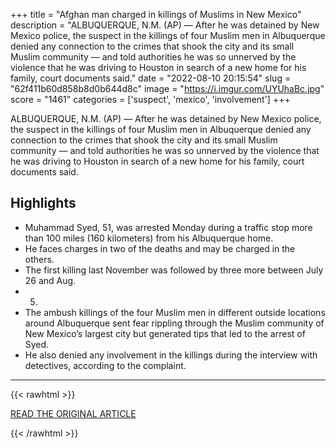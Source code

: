 +++
title = "Afghan man charged in killings of Muslims in New Mexico"
description = "ALBUQUERQUE, N.M. (AP) — After he was detained by New Mexico police, the suspect in the killings of four Muslim men in Albuquerque denied any connection to the crimes that shook the city and its small Muslim community — and told authorities he was so unnerved by the violence that he was driving to Houston in search of a new home for his family, court documents said."
date = "2022-08-10 20:15:54"
slug = "62f411b60d858b8d0b644d8c"
image = "https://i.imgur.com/UYUhaBc.jpg"
score = "1461"
categories = ['suspect', 'mexico', 'involvement']
+++

ALBUQUERQUE, N.M. (AP) — After he was detained by New Mexico police, the suspect in the killings of four Muslim men in Albuquerque denied any connection to the crimes that shook the city and its small Muslim community — and told authorities he was so unnerved by the violence that he was driving to Houston in search of a new home for his family, court documents said.

## Highlights

- Muhammad Syed, 51, was arrested Monday during a traffic stop more than 100 miles (160 kilometers) from his Albuquerque home.
- He faces charges in two of the deaths and may be charged in the others.
- The first killing last November was followed by three more between July 26 and Aug.
- 5.
- The ambush killings of the four Muslim men in different outside locations around Albuquerque sent fear rippling through the Muslim community of New Mexico’s largest city but generated tips that led to the arrest of Syed.
- He also denied any involvement in the killings during the interview with detectives, according to the complaint.

---

{{< rawhtml >}}
  <p class="article-category">
    <a target="_blank" href="https://apnews.com/article/albuquerque-muslim-killings-afghan-suspect-6d1286b8a3230df1a3844e4471c4a0dd">READ THE ORIGINAL ARTICLE</a>
  </p>
{{< /rawhtml >}}
